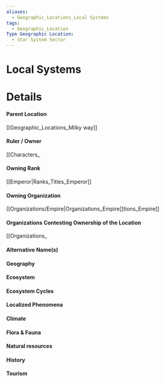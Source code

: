 ```yaml
---
aliases:
  - Geographic_Locations_Local Systems
tags:
  - Geographic_Location
Type Geographic Location:
  - Star System Sector
---
```

# Local Systems



# Details
#### Parent Location
[[Geographic_Locations_Milky way]]
#### Ruler / Owner
[[Characters_
#### Owning Rank
[[Emperor|Ranks_Titles_Emperor]]
#### Owning Organization
[[Organizations/Empire|Organizations_Empire]]tions_Empire]]
#### Organizations Contesting Ownership of the Location
[[Organizations_
#### Alternative Name(s)
#### Geography
#### Ecosystem
#### Ecosystem Cycles
#### Localized Phenomena
#### Climate
#### Flora & Fauna
#### Natural resources
#### History
#### Tourism
